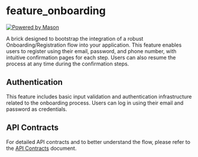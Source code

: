 # feature_onboarding

[![Powered by Mason](https://img.shields.io/endpoint?url=https%3A%2F%2Ftinyurl.com%2Fmason-badge)](https://github.com/felangel/mason)  

A brick designed to bootstrap the integration of a robust Onboarding/Registration flow into your application. This feature enables users to register using their email, password, and phone number, with intuitive confirmation pages for each step. Users can also resume the process at any time during the confirmation steps.

## Authentication

This feature includes basic input validation and authentication infrastructure related to the onboarding process. Users can log in using their email and password as credentials.

## API Contracts

For detailed API contracts and to better understand the flow, please refer to the [API Contracts](__brick__/docs/onboarding_api_contracts.md) document.
